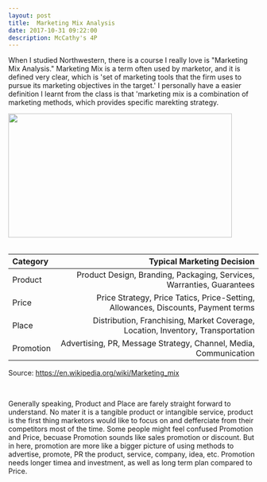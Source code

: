 ```yaml
---
layout: post
title:  Marketing Mix Analysis
date: 2017-10-31 09:22:00
description: McCathy's 4P 
---
```

When I studied Northwestern, there is a course I really love is "Marketing Mix Analysis." Marketing Mix is a term often used by marketor, and it is defined very clear, which is 'set of marketing tools that the firm uses to pursue its marketing objectives in the target.' I personally have a easier definition I learnt from the class is that 'marketing mix is a combination of marketing methods, which provides specific marekting strategy. 
<br>
<div class="img_row">
	<img src="https://kjdeng.github.io/img/marketing_mix_banner.png" height="250px" width="450px" >
</div>

<br>

Category  |  Typical Marketing Decision
:----------- | -----------:
Product        |        Product Design, Branding, Packaging, Services, Warranties, Guarantees
Price         |        Price Strategy, Price Tatics, Price-Setting, Allowances, Discounts, Payment terms
Place         | Distribution, Franchising, Market Coverage, Location, Inventory, Transportation
Promotion     | Advertising, PR, Message Strategy, Channel, Media, Communication

Source: https://en.wikipedia.org/wiki/Marketing_mix

<br>

Generally speaking, Product and Place are farely straight forward to understand. No mater it is a tangible product or intangible service, product is the first thing marketors would like to focus on and defferciate from their competitors most of the time. Some people might feel confused Promotion and Price, becuase Promotion sounds like sales promotion or discount. But in here, promotion are more like a bigger picture of using methods to advertise, promote, PR the product, service, company, idea, etc. Promotion needs longer timea and investment, as well as long term plan compared to Price. 
